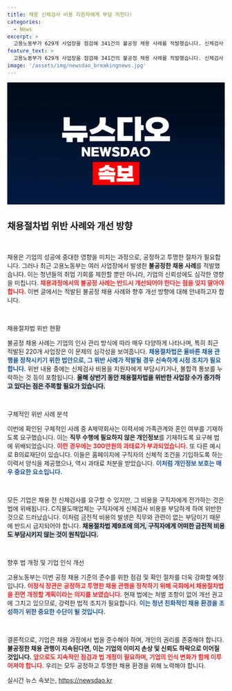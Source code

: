 ```yaml
---
title: 채용 신체검사 비용 지원자에게 부담 끼친다!
categories:
  - News
excerpt: >
  고용노동부가 629개 사업장을 점검해 341건의 불공정 채용 사례를 적발했습니다. 신체검사 비용을 지원자에게 전가하거나, 불합격 통보를 하지 않는 등 불법 사례가 드러났습니다. 청년 친화적 채용이 필요합니다!
feature_text: >
  고용노동부가 629개 사업장을 점검해 341건의 불공정 채용 사례를 적발했습니다. 신체검사 비용을 지원자에게 전가하거나, 불합격 통보를 하지 않는 등 불법 사례가 드러났습니다. 청년 친화적 채용이 필요합니다!
image: '/assets/img/newsdao_breakingnews.jpg'
---
```


<p><img src="/assets/img/newsdao_breakingnews.jpg" alt="firstkoreanews 속보" /></p>

<h2 data-ke-size="size26">채용절차법 위반 사례와 개선 방향</h2>

<p data-ke-size="size16">&nbsp;</p>

<p>채용은 기업의 성공에 중대한 영향을 미치는 과정으로, 공정하고 투명한 절차가 필요합니다. 그러나 최근 고용노동부는 여러 사업장에서 발생한 <b>불공정한 채용 사례</b>를 적발했습니다. 이는 청년들의 취업 기회를 제한할 뿐만 아니라, 기업의 신뢰성에도 심각한 영향을 미칩니다. <b><span style="color: #ee2323;">채용과정에서의 불공정 사례는 반드시 개선되어야 한다는 점을 잊지 말아야 합니다.</span></b> 이번 글에서는 적발된 불공정 채용 사례와 향후 개선 방향에 대해 안내하고자 합니다.</p>

<p data-ke-size="size16">&nbsp;</p>

<p>채용절차법 위반 현황</p>

<p>불공정 채용 사례는 기업의 인사 관리 방식에 따라 매우 다양하게 나타나며, 특히 최근 적발된 220개 사업장은 이 문제의 심각성을 보여줍니다. <b><span style="color: #1a5490;">채용절차법은 올바른 채용 관행을 정착시키기 위한 법안으로, 그 위반 사례가 적발될 경우 신속하게 시정 조치가 필요합니다.</span></b> 위반 내용 중에는 신체검사 비용을 지원자에게 부담시키거나, 불합격 통보를 누락하는 것 등이 포함됩니다. <b><span style="background-color: #21538527;">올해 상반기 동안 채용절차법을 위반한 사업장 수가 증가하고 있다는 점은 주목할 필요가 있습니다.</span></b></p>

<p data-ke-size="size16">&nbsp;</p>

<p>구체적인 위반 사례 분석</p>

<p>이번에 확인된 구체적인 사례 중 A제약회사는 이력서에 가족관계와 혼인 여부를 기재하도록 요구했습니다. 이는 <b>직무 수행에 필요하지 않은 개인정보</b>를 기재하도록 요구해 법에 위배되었습니다. <b><span style="color: #ee2323;">이런 경우에는 300만원의 과태료가 부과되었습니다.</span></b> 또 다른 예시로 B의료재단이 있습니다. 이들은 홈페이지에 구직자의 신체적 조건을 기입하도록 하는 이력서 양식을 제공했으나, 역시 과태료 처분을 받았습니다. <b><span style="color: #1a5490;">이처럼 개인정보 보호는 매우 중요한 요소입니다.</span></b></p>

<p data-ke-size="size16">&nbsp;</p>

<p>모든 기업은 채용 전 신체검사를 요구할 수 있지만, 그 비용을 구직자에게 전가하는 것은 법에 위배됩니다. C직물도매업체는 구직자에게 신체검사 비용을 부담하게 하여 위반한 것으로 드러났습니다. 이처럼 금전적 비용의 발생은 직무와 관련이 없는 부담이기 때문에 반드시 금지되어야 합니다. <b><span style="background-color: #21538527;">채용절차법 제9조에 의거, 구직자에게 어떠한 금전적 비용도 부담시키지 않는 것이 원칙입니다.</span></b></p>

<p data-ke-size="size16">&nbsp;</p>

<p>향후 법 개정 및 기업 인식 개선</p>

<p>고용노동부는 이번 공정 채용 기준의 준수를 위한 점검 및 확인 절차를 더욱 강화할 예정입니다. <b><span style="color: #ee2323;">이정식 장관은 공정하고 투명한 채용 관행을 정착하기 위해 국회에서 채용절차법을 전면 개정할 계획이라는 의지를 보였습니다.</span></b> 현재 법에는 처벌 조항이 없어 개선 권고에 그치고 있으므로, 강력한 법적 조치가 필요합니다. <b><span style="color: #1a5490;">이는 청년 친화적인 채용 환경을 조성하기 위한 중요한 수단이 될 것입니다.</span></b></p>

<p data-ke-size="size16">&nbsp;</p>

<p>결론적으로, 기업은 채용 과정에서 법을 준수해야 하며, 개인의 권리를 존중해야 합니다. <b>불공정한 채용 관행이 지속된다면, 이는 기업의 이미지 손상 및 신뢰도 하락으로 이어질 것입니다.</b> <b><span style="color: #ee2323;">앞으로도 지속적인 점검과 법 개정이 필요하며, 기업의 인식 변화가 함께 이루어져야 합니다.</span></b> 우리는 모두 공정하고 투명한 채용 환경을 위해 노력해야 합니다.</p>
실시간 뉴스 속보는, <a href="https://newsdao.kr" rel="dofollow">https://newsdao.kr</a>


